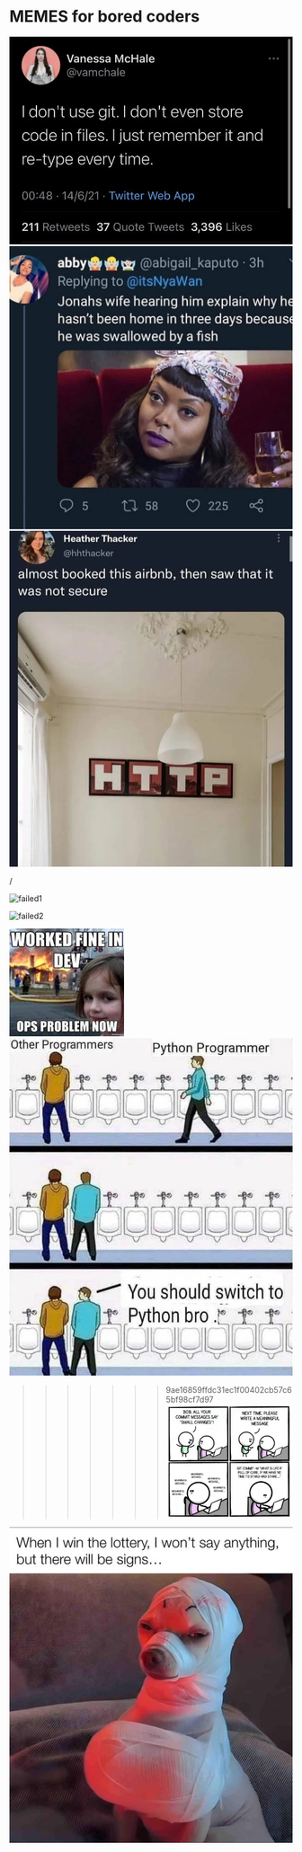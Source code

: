 # MEMES for bored coders

![meme 1](./meme1.webp)
![meme 1](./meme2.jpg)
![meme](./http-meme.webp)

/

![failed1](https://media.tenor.com/A-xepNszV9YAAAAi/ai-bot.gif)

![failed2](https://media1.tenor.com/m/gTg8ZSZMR6YAAAAC/scaler-create-impact.gif)


![memeOne](Untitled.jpeg)
![memeTwo](671f0707e0cd1b7157fd729f813b1a5b.jpg)
>>>>>>> 9ae16859ffdc31ec1f00402cb57c65bf98cf7d97
![memeThree](markusSecretlyDreamsAboutJava.png)

![meme](./dogmemes.jpg)